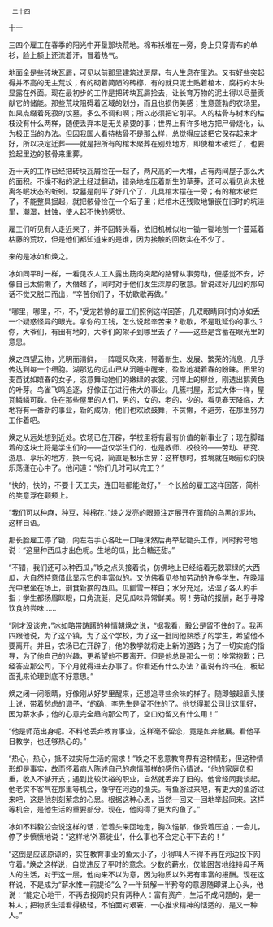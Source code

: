      二十四 

   十一

   三四个雇工在春季的阳光中开垦那块荒地。棉布袄堆在一旁，身上只穿青布的单衫，脸上额上还流着汗，冒着热气。 

   地面全是些砖块瓦屑，可见以前那里建筑过房屋，有人生息在里边。又有好些突起得并不高的无主荒坟；有的砌着简陋的砖槨，有的就只泥土贴着棺木，腐朽的木头显露在外面。现在最初步的工作是把砖块瓦屑捡去，让长育万物的泥土得以尽量贡献它的储能。那些荒坟阻碍着区域的划分，而且也损伤美感；生意蓬勃的农场里，如果点缀着死寂的坟墓，多么不调和啊；所以必须把它削平。人的枯骨与树木的枯枝没有什么两样，随便丢弃本是无关紧要的事；世界上有许多地方把尸骨烧化，认为极正当的办法。但因我国人看待枯骨不是那么样，总觉得应该把它保存起来才好，所以决定迁葬——就是把所有的棺木聚葬在别处地方，即使棺木破烂了，也要捡起里边的骸骨来重葬。 

   近十天的工作已经把砖块瓦屑捡在一起了，两尺高的一大堆，占有两间屋子那么大的面积。不燥不粘的泥土经过翻动，错杂地堆压着新生的草芽，还可以看见尚未脱离冬眠状态的蚯蚓。坟墓是削平了好几个了，几具棺木摆在一旁；有的棺木破烂了，不能整具掘起，就把骸骨捡在一个坛子里；烂棺木还残败地镶嵌在旧时的坑洼里，潮湿，蛀蚀，使人起不快的感觉。 

   雇工们听见有人走近来了，并不回转头看，依旧机械似地一锄一锄地刨一个蔓延着枯藤的荒坟，但是他们都知道来的是谁，因为接触的回数实在不少了。 

   来的是冰如和焕之。 

   冰如同平时一样，一看见农人工人露出筋肉突起的胳臂从事劳动，便感觉不安，好像自己太偷懒了，大僭越了，同时对于他们发生深厚的敬意。曾说过好几回的那句话不觉又脱口而出，“辛苦你们了，不妨歇歇再做。” 

   “哪里，哪里，不，不，”受宠若惊的雇工们照例这样回答，几双眼睛同时向冰如丢一个疑惑怪异的眼光。拿你的工钱，怎么说起辛苦来？歇歇，不是耽延你的事么？你，大爷们，有田有地的，大爷们的架子到哪里去了？——这些是含蓄在眼光里的意思。 

   焕之四望云物，光明而清鲜，一阵暖风吹来，带着新生、发展、繁荣的消息，几乎传达到每一个细胞。湖那边的远山已从沉睡中醒来，盈盈地凝着春的盼睐。田里的麦苗犹如嬉春的女子，恣意舞动她们的嫩绿的衣裳。河岸上的柳丝，刚透出鹅黄色的叶芽。鸟雀飞鸣追逐，好像正在进行伟大的事业。几簇村屋，形式大体一样，屋瓦鳞鳞可数。住在那些屋里的人们，男的，女的，老的，少的，看见春天降临，大地将有一番新的事业，新的成功，他们也欢欣鼓舞，不贪懒，不避劳，在那里努力工作着吧。 

   焕之从远处想到近处。农场已在开辟，学校里将有最有价值的新事业了；现在脚踏着的这块土将是学生们的——岂仅学生们的，也是教师、校役的——劳动、研究、游息、享乐的地方，换一句说，简直是极乐世界：这样想时，胜境就在眼前似的快乐荡漾在心中了。他问道：“你们几时可以完工？” 

   “快的，快的，不要十天工夫，连田畦都能做好，”一个长脸的雇工这样回答，简朴的笑意浮在颧颊上。 

   “我们可以种麻，种豆，种棉花，”焕之发亮的眼瞳注定展开在面前的乌黑的泥地，这样自语。 

   那长脸雇工停了锄，向左右手心各吐一口唾沫然后再举起锄头工作，同时矜夸地说：“这里种西瓜才出色呢。生地的瓜，比白糖还甜。” 

   “不错，我们还可以种西瓜，”焕之点头接着说，仿佛地上已经结着无数翠绿的大西瓜，大自然特意借此显示它的丰富似的。又仿佛看见参加劳动的许多学生，在晚晴光中散坐在场上，剖食新摘的西瓜。瓜瓤雪一样白；水分充足，沾湿了各人的手指；学生都扬眉眯眼，口角流涎，足见瓜味异常鲜美。啊！劳动的报酬，赵乎寻常饮食的尝味…… 

   “刚才没谈完，”冰如略带踌躇的神情朝焕之说，“据我看，毅公是留不住的了。我再四跟他说，为了这个镇，为了这个学校，为了这一批同他熟悉了的学生，希望他不要离开。并且，农场已在开辟了，他的教学就将走上新的道路；为了一切实施的指导，为了他自己的兴趣，更希望他不要离开。但是他总是那么一句：啡常抱歉；已经答应那公司，下个月就得进去办事了。你看还有什么办法？虽说有约书在，板起面孔来论理到底不好意思。” 

   焕之闭一闭眼睛，好像刚从好梦里醒来，还想追寻些余味的样子。随即皱起眉头接上说，带着愁虑的调子，“的确，李先生是留不住的了。他觉得那公司比这里好，因为薪水多；他的心意完全趋向那公司了，空口劝留又有什么用！” 

   “他是师范出身呢。不料他丢弃教育事业，这样毫不留恋，竟是如弃敝展。看他平日教学，也还够热心的。” 

   “热心，热心，抵不过实际生活的需求！”焕之不愿意教育界有这种情形，但这种情形却是事实，故而怀着病人陈述自己的病情那样的感伤心情说，“他的家庭负担重，收入不够开支；遇到比较优裕的职业，自然就丢弃了旧的。他曾经同我谈起，他老实不客气在那里等机会，像守在河边的渔夫。有鱼游过来吧，有更大的鱼游过来吧，这是他刻刻萦念的心思。根据这种心思，当然一回又一回地举起同来。这样等机会，是他生活的重要部分。现在，他网得了更大的鱼了。” 

   冰如不料毅公会说这样的话；低着头来回地走，胸次悒郁，像受着压迫；一会儿，停了步愤愤地说：“这样地‘外慕徙业’，什么事也不会定心干下去的！” 

   “这倒是应该原谅的，实在教育事业的鱼太小了，小得叫人不得不再在河边投下网守着。”焕之这样说，自觉违反了平时的意念。少数的薪水，仅能困苦地维持母子两人的生活，对于这一层，他向来不以为意，因为物质以外另有丰富的报酬。现在这样说，不是成为“薪水惟一前提论”么？一半辩解一半矜夸的意思随即涌上心头，他说：“能定心地干，不再去投网的只有两种人：富有资产，生活不成问题的，是一种人；把物质生活看得极轻，不怕面对艰窘，一心推求精神的恬适的，是又一种人。” 

